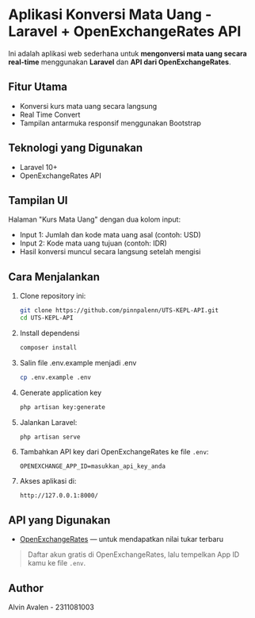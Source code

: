 #  Aplikasi Konversi Mata Uang - Laravel + OpenExchangeRates API

Ini adalah aplikasi web sederhana untuk **mengonversi mata uang secara real-time** menggunakan **Laravel** dan **API dari OpenExchangeRates**.

##  Fitur Utama

- Konversi kurs mata uang secara langsung
- Real Time Convert
- Tampilan antarmuka responsif menggunakan Bootstrap

##  Teknologi yang Digunakan

- Laravel 10+
- OpenExchangeRates API

##  Tampilan UI

Halaman "Kurs Mata Uang" dengan dua kolom input:
- Input 1: Jumlah dan kode mata uang asal (contoh: USD)
- Input 2: Kode mata uang tujuan (contoh: IDR)
- Hasil konversi muncul secara langsung setelah mengisi

##  Cara Menjalankan

1. Clone repository ini:
    ```bash
    git clone https://github.com/pinnpalenn/UTS-KEPL-API.git
    cd UTS-KEPL-API
    ```

2. Install dependensi
   ```bash
   composer install
   ```

3. Salin file .env.example menjadi .env
   ```bash
   cp .env.example .env
   ```

4. Generate application key
   ```bash
   php artisan key:generate
   ```

5. Jalankan Laravel:
    ```bash
    php artisan serve
    ```

6. Tambahkan API key dari OpenExchangeRates ke file `.env`:
    ```env
    OPENEXCHANGE_APP_ID=masukkan_api_key_anda
    ```

7. Akses aplikasi di:
    ```
    http://127.0.0.1:8000/
    ```

##  API yang Digunakan

- [OpenExchangeRates](https://openexchangerates.org/) — untuk mendapatkan nilai tukar terbaru

> Daftar akun gratis di OpenExchangeRates, lalu tempelkan App ID kamu ke file `.env`.

##  Author

Alvin Avalen - 2311081003
